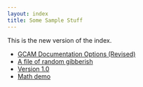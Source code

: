 ```yaml
---
layout: index
title: Some Sample Stuff
---
```


This is the new version of the index.

* [GCAM Documentation Options (Revised)](gcam-doc-options.html)
* [A file of random gibberish](foo.html)
* [Version 1.0](v1.0)
* [Math demo](math.html)

